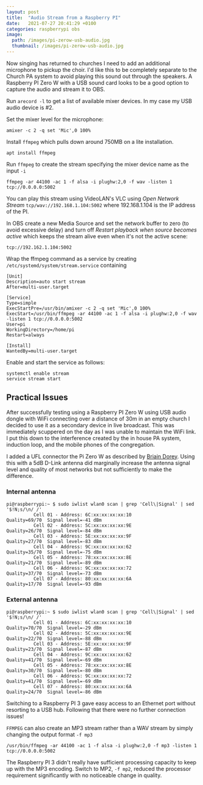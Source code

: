 ```yaml
---
layout: post
title:  "Audio Stream from a Raspberry PI"
date:   2021-07-27 20:41:29 +0100
categories: raspberrypi obs
image:
  path: /images/pi-zerow-usb-audio.jpg
  thumbnail: /images/pi-zerow-usb-audio.jpg
---
```

Now singing has returned to churches I need to add an additional microphone to pickup the choir.  I'd like this to be completely separate to the Church PA system to avoid playing this sound out through the speakers.  A Raspberry PI Zero W with a USB sound card looks to be a good option to capture the audio and stream it to OBS.

Run `arecord -l` to get a list of available mixer devices.  In my case my USB audio device is #2.

Set the mixer level for the microphone:

    amixer -c 2 -q set 'Mic',0 100%

Install `ffmpeg` which pulls down around 750MB on a lite installation.

    apt install ffmpeg

Run `ffmpeg` to create the stream specifying the mixer device name as the input `-i`

    ffmpeg -ar 44100 -ac 1 -f alsa -i plughw:2,0 -f wav -listen 1 tcp://0.0.0.0:5002

You can play this stream using VideoLAN's VLC using *Open Network Stream* `tcp/wav://192.168.1.104:5002` where 192.168.1.104 is the IP address of the PI.

In OBS create a new Media Source and set the network buffer to zero (to avoid excessive delay) and turn off *Restart playback when source becomes active* which keeps the stream alive even when it's not the active scene:

    tcp://192.162.1.104:5002

Wrap the ffmpeg command as a service by creating `/etc/systemd/system/stream.service` containing

    [Unit]
    Description=auto start stream
    After=multi-user.target

    [Service]
    Type=simple
    ExecStartPre=/usr/bin/amixer -c 2 -q set 'Mic',0 100%
    ExecStart=/usr/bin/ffmpeg -ar 44100 -ac 1 -f alsa -i plughw:2,0 -f wav -listen 1 tcp://0.0.0.0:5002
    User=pi
    WorkingDirectory=/home/pi
    Restart=always

    [Install]
    WantedBy=multi-user.target

Enable and start the service as follows:

    systemctl enable stream
    service stream start

## Practical Issues

After successfully testing using a Raspberry PI Zero W using USB audio dongle with WiFi connecting over a distance of 30m in an empty church I decided to use it as a secondary device in live broadcast.  This was immediately scuppered on the day as I was unable to maintain the WiFi link.  I put this down to the interference created by the in house PA system,  induction loop, and the mobile phones of the congregation.

I added a UFL connector the Pi Zero W as described by [Briain Dorey](https://www.briandorey.com/post/raspberry-pi-zero-w-external-antenna-mod).  Using this with a 5dB D-Link antenna did marginally increase the antenna signal level and quality of most networks but not sufficiently to make the difference.

### Internal antenna

    pi@raspberrypi:~ $ sudo iwlist wlan0 scan | grep 'Cell\|Signal' | sed '$!N;s/\n/ /'
              Cell 01 - Address: 6C:xx:xx:xx:xx:10                     Quality=69/70  Signal level=-41 dBm  
              Cell 02 - Address: 5C:xx:xx:xx:xx:9E                     Quality=26/70  Signal level=-84 dBm  
              Cell 03 - Address: 5E:xx:xx:xx:xx:9F                     Quality=27/70  Signal level=-83 dBm  
              Cell 04 - Address: 9C:xx:xx:xx:xx:62                     Quality=35/70  Signal level=-75 dBm  
              Cell 05 - Address: 78:xx:xx:xx:xx:8E                     Quality=21/70  Signal level=-89 dBm  
              Cell 06 - Address: 9C:xx:xx:xx:xx:72                     Quality=37/70  Signal level=-73 dBm  
              Cell 07 - Address: 80:xx:xx:xx:xx:6A                     Quality=17/70  Signal level=-93 dBm  

### External antenna

    pi@raspberrypi:~ $ sudo iwlist wlan0 scan | grep 'Cell\|Signal' | sed '$!N;s/\n/ /'
              Cell 01 - Address: 6C:xx:xx:xx:xx:10                     Quality=70/70  Signal level=-29 dBm  
              Cell 02 - Address: 5C:xx:xx:xx:xx:9E                     Quality=22/70  Signal level=-88 dBm  
              Cell 03 - Address: 5E:xx:xx:xx:xx:9F                     Quality=23/70  Signal level=-87 dBm  
              Cell 04 - Address: 9C:xx:xx:xx:xx:62                     Quality=41/70  Signal level=-69 dBm  
              Cell 05 - Address: 78:xx:xx:xx:xx:8E                     Quality=30/70  Signal level=-80 dBm  
              Cell 06 - Address: 9C:xx:xx:xx:xx:72                     Quality=41/70  Signal level=-69 dBm  
              Cell 07 - Address: 80:xx:xx:xx:xx:6A                     Quality=24/70  Signal level=-86 dBm  

Switching to a Raspberry PI 3 gave easy access to an Ethernet port without resorting to a USB hub.  Following that there were no further connection issues!

`FFMPEG` can also create an MP3 stream rather than a WAV stream by simply changing the output format `-f mp3`

    /usr/bin/ffmpeg -ar 44100 -ac 1 -f alsa -i plughw:2,0 -f mp3 -listen 1 tcp://0.0.0.0:5002

The Raspberry PI 3 didn't really have sufficient processing capacity to keep up with the MP3 encoding.  Switch to MP2, `-f mp2`, reduced the processor requirement significantly with no noticeable change in quality.
